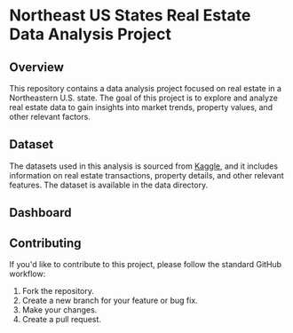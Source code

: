 # Northeast US States Real Estate Data Analysis Project

## Overview
This repository contains a data analysis project focused on real estate in a Northeastern U.S. state. The goal of this project is to explore and analyze real estate data to gain insights into market trends, property values, and other relevant factors.

## Dataset
The datasets used in this analysis is sourced from [Kaggle](https://www.kaggle.com/datasets/jayoza198/realtor-data), and it includes information on real estate transactions, property details, and other relevant features. The dataset is available in the data directory.

## Dashboard


## Contributing
If you'd like to contribute to this project, please follow the standard GitHub workflow:

1. Fork the repository.
2. Create a new branch for your feature or bug fix.
3. Make your changes.
4. Create a pull request.
